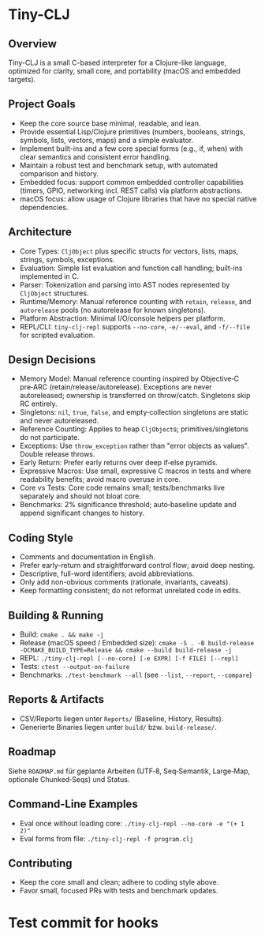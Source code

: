 Tiny-CLJ
========

Overview
--------
Tiny-CLJ is a small C-based interpreter for a Clojure-like language, optimized for clarity, small core, and portability (macOS and embedded targets).

Project Goals
-------------
- Keep the core source base minimal, readable, and lean.
- Provide essential Lisp/Clojure primitives (numbers, booleans, strings, symbols, lists, vectors, maps) and a simple evaluator.
- Implement built-ins and a few core special forms (e.g., if, when) with clear semantics and consistent error handling.
- Maintain a robust test and benchmark setup, with automated comparison and history.
- Embedded focus: support common embedded controller capabilities (timers, GPIO, networking incl. REST calls) via platform abstractions.
- macOS focus: allow usage of Clojure libraries that have no special native dependencies.

Architecture
------------
- Core Types: `CljObject` plus specific structs for vectors, lists, maps, strings, symbols, exceptions.
- Evaluation: Simple list evaluation and function call handling; built-ins implemented in C.
- Parser: Tokenization and parsing into AST nodes represented by `CljObject` structures.
- Runtime/Memory: Manual reference counting with `retain`, `release`, and `autorelease` pools (no autorelease for known singletons).
- Platform Abstraction: Minimal I/O/console helpers per platform.
- REPL/CLI: `tiny-clj-repl` supports `--no-core`, `-e/--eval`, and `-f/--file` for scripted evaluation.

Design Decisions
----------------
- Memory Model: Manual reference counting inspired by Objective‑C pre‑ARC (retain/release/autorelease). Exceptions are never autoreleased; ownership is transferred on throw/catch. Singletons skip RC entirely.
- Singletons: `nil`, `true`, `false`, and empty‑collection singletons are static and never autoreleased.
- Reference Counting: Applies to heap `CljObject`s; primitives/singletons do not participate.
- Exceptions: Use `throw_exception` rather than "error objects as values". Double release throws.
- Early Return: Prefer early returns over deep if‑else pyramids.
- Expressive Macros: Use small, expressive C macros in tests and where readability benefits; avoid macro overuse in core.
- Core vs Tests: Core code remains small; tests/benchmarks live separately and should not bloat core.
- Benchmarks: 2% significance threshold; auto‑baseline update and append significant changes to history.

Coding Style
------------
- Comments and documentation in English.
- Prefer early-return and straightforward control flow; avoid deep nesting.
- Descriptive, full-word identifiers; avoid abbreviations.
- Only add non-obvious comments (rationale, invariants, caveats).
- Keep formatting consistent; do not reformat unrelated code in edits.

Building & Running
------------------
- Build: `cmake . && make -j`
- Release (macOS speed / Embedded size): `cmake -S . -B build-release -DCMAKE_BUILD_TYPE=Release && cmake --build build-release -j`
- REPL: `./tiny-clj-repl [--no-core] [-e EXPR] [-f FILE] [--repl]`
- Tests: `ctest --output-on-failure`
- Benchmarks: `./test-benchmark --all` (see `--list`, `--report`, `--compare`)

Reports & Artifacts
-------------------
- CSV/Reports liegen unter `Reports/` (Baseline, History, Results).
- Generierte Binaries liegen unter `build/` bzw. `build-release/`.

Roadmap
-------
Siehe `ROADMAP.md` für geplante Arbeiten (UTF‑8, Seq‑Semantik, Large‑Map, optionale Chunked‑Seqs) und Status.

Command-Line Examples
---------------------
- Eval once without loading core: `./tiny-clj-repl --no-core -e "(+ 1 2)"`
- Eval forms from file: `./tiny-clj-repl -f program.clj`

Contributing
------------
- Keep the core small and clean; adhere to coding style above.
- Favor small, focused PRs with tests and benchmark updates.


# Test commit for hooks
